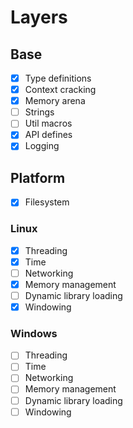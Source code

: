 # Layers
## Base
- [X] Type definitions
- [X] Context cracking
- [X] Memory arena
- [ ] Strings
- [ ] Util macros
- [X] API defines
- [X] Logging

## Platform
- [X] Filesystem
### Linux
- [X] Threading
- [X] Time
- [ ] Networking
- [X] Memory management
- [ ] Dynamic library loading
- [X] Windowing
### Windows
- [ ] Threading
- [ ] Time
- [ ] Networking
- [ ] Memory management
- [ ] Dynamic library loading
- [ ] Windowing
